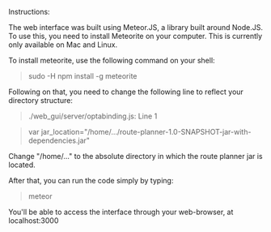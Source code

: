 Instructions:

The web interface was built using Meteor.JS, a library built around Node.JS.
To use this, you need to install Meteorite on your computer. This is currently
only available on Mac and Linux.

To install meteorite, use the following command on your shell:

> sudo -H npm install -g meteorite


Following on that, you need to change the following line to reflect your directory structure:

> ./web_gui/server/optabinding.js: Line 1

> var jar_location="/home/.../route-planner-1.0-SNAPSHOT-jar-with-dependencies.jar"

Change "/home/..." to the absolute directory in which the route planner jar is located. 

After that, you can run the code simply by typing:

> meteor

You'll be able to access the interface through your web-browser, at localhost:3000


